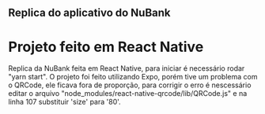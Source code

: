 ## Replica do aplicativo do NuBank
# Projeto feito em React Native

Replica da NuBank feita em React Native, para iniciar é necessário rodar "yarn start".
O projeto foi feito utilizando Expo, porém tive um problema com o QRCode, ele ficava fora de proporção, 
para corrigir o erro é nescessário editar o arquivo "node_modules/react-native-qrcode/lib/QRCode.js" e na linha 107
substituir 'size' para '80'.


